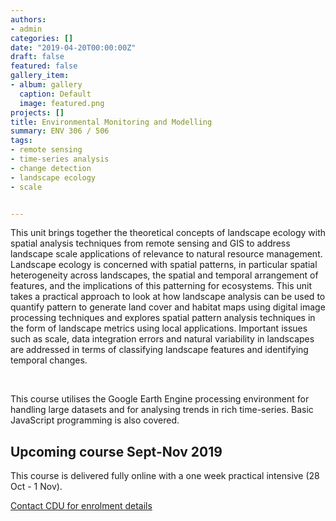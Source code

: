 ```yaml
---
authors:
- admin
categories: []
date: "2019-04-20T00:00:00Z"
draft: false
featured: false
gallery_item:
- album: gallery
  caption: Default
  image: featured.png
projects: []
title: Environmental Monitoring and Modelling
summary: ENV 306 / 506
tags:
- remote sensing
- time-series analysis
- change detection
- landscape ecology
- scale


---
```


This unit brings together the theoretical concepts of landscape ecology with spatial analysis techniques from remote sensing and GIS to address landscape scale applications of relevance to natural resource management. Landscape ecology is concerned with spatial patterns, in particular spatial heterogeneity across landscapes, the spatial and temporal arrangement of features, and the implications of this patterning for ecosystems. This unit takes a practical approach to look at how landscape analysis can be used to quantify pattern to generate land cover and habitat maps using digital image processing techniques and explores spatial pattern analysis techniques in the form of landscape metrics using local applications. Important issues such as scale, data integration errors and natural variability in landscapes are addressed in terms of classifying landscape features and identifying temporal changes.

​

This course utilises the Google Earth Engine processing environment for handling large datasets and for analysing trends in rich time-series. Basic JavaScript programming is also covered.

## Upcoming course Sept-Nov 2019

This course is delivered fully online with a one week practical intensive (28 Oct - 1 Nov).

[Contact CDU for enrolment details](https://www.cdu.edu.au/study/essentials/how-to-apply)

​
